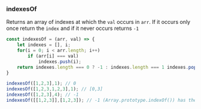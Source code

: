### indexesOf

Returns an array of indexes at which the `val` occurs in `arr`. If it occurs only once return the `index` and if it never occurs returns `-1`

``` js
const indexesOf = (arr, val) => {
    let indexes = [], i;
    for(i = 0; i < arr.length; i++)
        if (arr[i] === val)
            indexes.push(i);
    return indexes.length === 0 ? -1 : indexes.length === 1 indexes.pop() : indexes
}
```
``` js
indexesOf([1,2,3],1); // 0
indexesOf([1,2,3,1,2,3],1); // [0,3]
indexesOf([1,2,3],4); // -1
indexesOf([[1,2,3]],[1,2,3]); // -1 (Array.prototype.indexOf()) has the same behaviour
```

